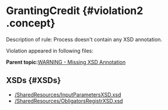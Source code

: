 # GrantingCredit {#violation2 .concept}

Description of rule: Process doesn't contain any XSD annotation.

Violation appeared in following files:

**Parent topic:**[WARNING - Missing XSD Annotation](../../../../../../modules/demo_Enterprise/dita/qa/rules/WARNING_-_Missing_XSD_Annotation.md)

## XSDs {#XSDs}

-   [/SharedResources/InputParametersXSD.xsd](../../../projects/GrantingCredit/SharedResources/InputParametersXSD.xsd.md)
-   [/SharedResources/ObligatorsRegistrXSD.xsd](../../../projects/GrantingCredit/SharedResources/ObligatorsRegistrXSD.xsd.md)

